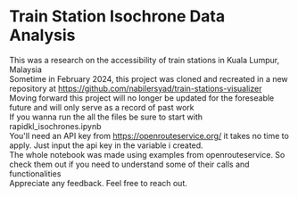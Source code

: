 # Train Station Isochrone Data Analysis
This was a research on the accessibility of train stations in Kuala Lumpur, Malaysia\
Sometime in February 2024, this project was cloned and recreated in a new repository at https://github.com/nabilersyad/train-stations-visualizer \
Moving forward this project will no longer be updated for the foreseable future and will only serve as a record of past work\
If you wanna run the all the files be sure to start with rapidkl_isochrones.ipynb \
You'll need an API key from https://openrouteservice.org/ it takes no time to apply. Just input the api key in the variable i created. \
The whole notebook was made using examples from openrouteservice. So check them out if you need to understand some of their calls and functionalities \
Appreciate any feedback. Feel free to reach out. 
